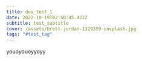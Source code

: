 ```yaml
---
title: dev_test_1
date: 2022-10-18T02:50:45.422Z
subtitle: test_subtitle
cover: /assets/brett-jordan-1329359-unsplash.jpg
tags: "#test_tag"
---
```

y﻿ouoyouoyyoyy